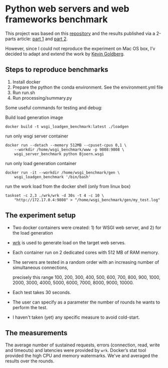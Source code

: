 
# Python web servers and web frameworks benchmark

This project was based on this [repository](https://github.com/omedhabib/WSGI_Benchmarks)
and the results published via a 2-parts article: 
[part 1](https://blog.appdynamics.com/engineering/an-introduction-to-python-wsgi-servers-part-1/)
and 
[part 2](https://blog.appdynamics.com/engineering/a-performance-analysis-of-python-wsgi-servers-part-2/).

However, since I could not reproduce the experiment on Mac OS box, I'v decided to adapt and extend 
the work by [Kevin Goldberg](https://blog.appdynamics.com/author/kevin/).



## Steps to reproduce benchmarks

1. Install docker
2. Prepare the python the conda environment. See the environment.yml file
3. Run run.sh <output directory>
4. Run processing/summary.py


Some useful commands for testing and debug: 

Build load generation image

    docker build -t wsgi_loadgen_benchmark:latest ./loadgen

run only wsgi server container

    docker run --detach --memory 512MB --cpuset-cpus 0,1 \ 
        --workdir /home/wsgi_benchmark/www -p 9808:9808 \
        wsgi_server_benchmark python Bjoern.wsgi


run only load generation container 

    docker run -it --workdir /home/wsgi_benchmark/gen \
        wsgi_loadgen_benchmark '/bin/bash'

run the work load from the docker shell (only from linux box)
    
    taskset -c 2,3 ./wrk/wrk -d 30s -t 4 -c 10 \
        "http://172.17.0.4:9808" > "/home/wsgi_benchmark/gen/my_test.log"

## The experiment setup

* Two docker containers were created: 1) for WSGI web server, and 2) for the load generation 
* [wrk](https://github.com/wg/wrk) is used to generate load on the target web serves.
* Each container run on 2 dedicated cores with 512 MB of RAM memory. 
* The servers are tested in a random order with an increasing number of simultaneous connections, 
    
    precisely this range 100, 200, 300, 400, 500, 600, 700, 800, 900, 1000, 2000, 3000, 4000, 5000, 6000, 7000, 8000, 9000, 10000.
    
* Each test takes 30 seconds.
* The user can specify as a parameter the number of rounds he wants to perform the test.
* I haven't taken (yet) any specific measure to avoid cold-start.

## The measurements

The average number of sustained requests, errors (connection, read, write and timeouts)
and latencies were provided by `wrk`.
Docker’s stat tool provided the high CPU and memory watermarks.
We've and averaged the results over the rounds.


